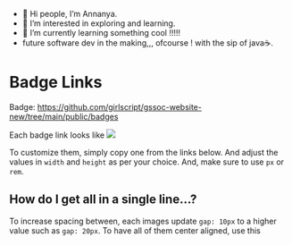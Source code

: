 - 👋 Hi people, I’m Annanya.
- 👀 I’m interested in exploring and learning.
- 🌱 I’m currently learning something cool !!!!!
- future software dev in the making,,,
  ofcourse ! with the sip of java☕.
  


<!---
Annanyatiwary4/Annanyatiwary4 is a ✨ special ✨ repository because its `README.md` (this file) appears on your GitHub profile.
You can click the Preview link to take a look at your changes.
--->

# Badge Links

Badge: https://github.com/girlscript/gssoc-website-new/tree/main/public/badges

Each badge link looks like <img src="[url](https://api.badgr.io/public/assertions/dUbjmDa1Sz-HWPoaw9XbDg?identity__email=annanyatiwary4%40gmail.com)" width="" height="" />


To customize them, simply copy one from the links below. And adjust the values in `width` and `height` as per your choice. And, make sure to use `px` or `rem`.

## How do I get all in a single line...?
To increase spacing between, each images update `gap: 10px` to a higher value such as `gap: 20px`.
To have all of them center aligned, use this
